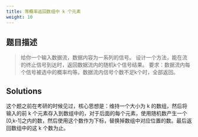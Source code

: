 ```yaml
---
title: 等概率返回数组中 k 个元素
weight: 10
---
```


## 题目描述

> 给你一个输入数据流，数据内容为一系列的信号。
> 设计一个方法，能在流的终止信号到达时，返回数据流内的随机k个信号结果。
> 要求：数据流内每个信号被选中的概率均等。数据流内信号个数不足k个时，全部返回。


## Solutions

这个题之前在考研的时候见过，核心思想是：维持一个大小为 k 的数组，然后将输入的前 k 个元素存入到数组中的，对于后面的每个元素，使用随机数产生一个[0,k-1]之内的数，然后使用这个数作为下标，替换掉数组中对应位置的数。最后返回数组中的这 k 个数为止。
